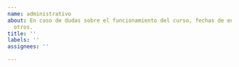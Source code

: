 ```yaml
---
name: administrativo
about: En caso de dudas sobre el funcionamiento del curso, fechas de entrega, entre
  otros.
title: ''
labels: ''
assignees: ''

---
```




